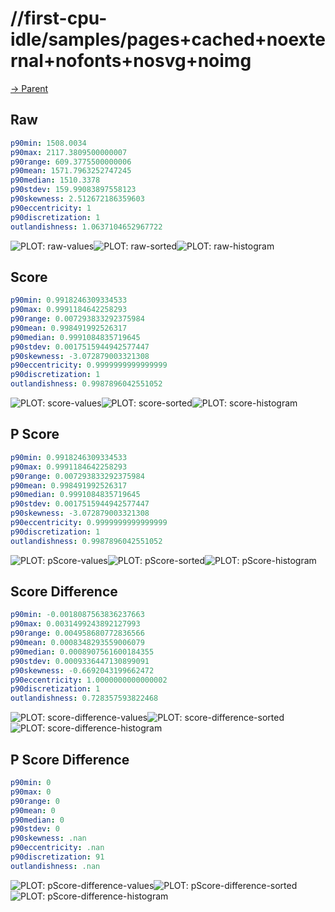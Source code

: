 
# //first-cpu-idle/samples/pages+cached+noexternal+nofonts+nosvg+noimg

[→ Parent](../..)


## Raw


```yaml
p90min: 1508.0034
p90max: 2117.3809500000007
p90range: 609.3775500000006
p90mean: 1571.7963252747245
p90median: 1510.3378
p90stdev: 159.99083897558123
p90skewness: 2.512672186359603
p90eccentricity: 1
p90discretization: 1
outlandishness: 1.0637104652967722

```

![PLOT: raw-values](./raw/values.svg)![PLOT: raw-sorted](./raw/sorted.svg)![PLOT: raw-histogram](./raw/histogram.svg)
## Score


```yaml
p90min: 0.9918246309334533
p90max: 0.9991184642258293
p90range: 0.007293833292375984
p90mean: 0.998491992526317
p90median: 0.9991084835719645
p90stdev: 0.0017515944942577447
p90skewness: -3.072879003321308
p90eccentricity: 0.9999999999999999
p90discretization: 1
outlandishness: 0.9987896042551052

```

![PLOT: score-values](./score/values.svg)![PLOT: score-sorted](./score/sorted.svg)![PLOT: score-histogram](./score/histogram.svg)
## P Score


```yaml
p90min: 0.9918246309334533
p90max: 0.9991184642258293
p90range: 0.007293833292375984
p90mean: 0.998491992526317
p90median: 0.9991084835719645
p90stdev: 0.0017515944942577447
p90skewness: -3.072879003321308
p90eccentricity: 0.9999999999999999
p90discretization: 1
outlandishness: 0.9987896042551052

```

![PLOT: pScore-values](./pScore/values.svg)![PLOT: pScore-sorted](./pScore/sorted.svg)![PLOT: pScore-histogram](./pScore/histogram.svg)
## Score Difference


```yaml
p90min: -0.0018087563836237663
p90max: 0.0031499243892127993
p90range: 0.004958680772836566
p90mean: 0.0008348293559006079
p90median: 0.0008907561600184355
p90stdev: 0.0009336447130899091
p90skewness: -0.6692043199662472
p90eccentricity: 1.0000000000000002
p90discretization: 1
outlandishness: 0.728357593822468

```

![PLOT: score-difference-values](./score-difference/values.svg)![PLOT: score-difference-sorted](./score-difference/sorted.svg)![PLOT: score-difference-histogram](./score-difference/histogram.svg)
## P Score Difference


```yaml
p90min: 0
p90max: 0
p90range: 0
p90mean: 0
p90median: 0
p90stdev: 0
p90skewness: .nan
p90eccentricity: .nan
p90discretization: 91
outlandishness: .nan

```

![PLOT: pScore-difference-values](./pScore-difference/values.svg)![PLOT: pScore-difference-sorted](./pScore-difference/sorted.svg)![PLOT: pScore-difference-histogram](./pScore-difference/histogram.svg)
